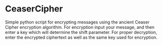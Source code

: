 # CeaserCipher


Simple python script for encrypting messages using the ancient Ceaser Cipher encryption algorithm. For encryption input your message, and then enter a key which will determine the shift parameter. For proper decryption, enter the encrypted ciphertext as well as the same key used for encryption.
